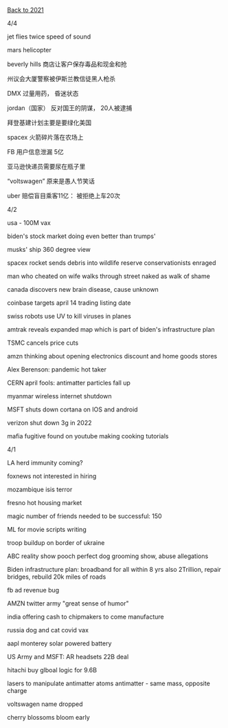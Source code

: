 [Back to 2021](index.md)

4/4 

jet flies twice speed of sound

mars helicopter

beverly hills 商店让客户保存毒品和现金和抢

州议会大厦警察被伊斯兰教信徒黑人枪杀

DMX 过量用药， 昏迷状态

jordan（国家） 反对国王的阴谋， 20人被逮捕

拜登基建计划主要是要绿化美国

spacex 火箭碎片落在农场上

FB 用户信息泄漏
5亿

亚马逊快递员需要尿在瓶子里

“voltswagen” 原来是愚人节笑话

uber 赔偿盲目乘客11亿： 被拒绝上车20次

4/2

usa - 100M vax

biden's stock market doing even better than trumps'

musks' ship 360 degree view

spacex rocket sends debris into wildlife reserve
conservationists enraged

man who cheated on wife walks through street naked as walk of shame

canada discovers new brain disease, cause unknown

coinbase targets april 14 trading listing date 

swiss robots use UV to kill viruses in planes

amtrak reveals expanded map which is part of biden's infrastructure plan 

TSMC cancels price cuts 

amzn thinking about opening electronics discount and home goods stores 

Alex Berenson: pandemic hot taker 

CERN april fools: antimatter particles fall up 

myanmar wireless internet shutdown

MSFT shuts down cortana on IOS and android

verizon shut down 3g in 2022

mafia fugitive found on youtube making cooking tutorials

4/1

LA herd immunity coming?

foxnews not interested in hiring

mozambique isis terror

fresno hot housing market 

magic number of friends needed to be successful: 150

ML for movie scripts writing

troop buildup on border of ukraine

ABC reality show pooch perfect
dog grooming show, abuse allegations

Biden infrastructure plan: broadband for all within 8 yrs
also 2Trillion, repair bridges, rebuild 20k miles of roads

fb ad revenue bug 

AMZN twitter army "great sense of humor"

india offering cash to chipmakers to come manufacture

russia dog and cat covid vax

aapl monterey solar powered battery

US Army and MSFT: AR headsets 22B deal 

hitachi buy glboal logic for 9.6B 

lasers to manipulate antimatter atoms
antimatter - same mass, opposite charge 

voltswagen name dropped

cherry blossoms bloom early 
